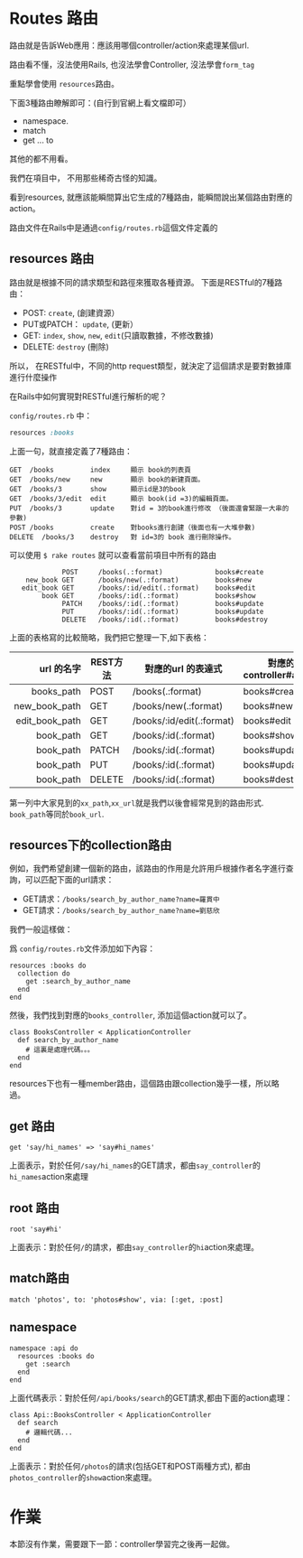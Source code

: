 # Routes 路由

路由就是告訴Web應用：應該用哪個controller/action來處理某個url.

路由看不懂，沒法使用Rails, 也沒法學會Controller, 沒法學會`form_tag`

重點學會使用 `resources`路由。

下面3種路由瞭解即可：(自行到官網上看文檔即可）

- namespace.
- match
- get ... to

其他的都不用看。

我們在項目中， 不用那些稀奇古怪的知識。

看到resources, 就應該能瞬間算出它生成的7種路由，能瞬間說出某個路由對應的action。

路由文件在Rails中是通過`config/routes.rb`這個文件定義的

## resources 路由

路由就是根據不同的請求類型和路徑來獲取各種資源。 下面是RESTful的7種路由：

- POST: `create`,  (創建資源）
- PUT或PATCH： `update`, (更新）
- GET:  `index`, `show`, `new`, `edit`(只讀取數據，不修改數據)
- DELETE: `destroy` (刪除)

所以， 在RESTful中，不同的http request類型，就決定了這個請求是要對數據庫進行什麼操作

在Rails中如何實現對RESTful進行解析的呢？

`config/routes.rb` 中：

```ruby
resources :books
```

上面一句，就直接定義了7種路由：

```
GET  /books         index     顯示 book的列表頁
GET  /books/new     new       顯示 book的新建頁面。
GET  /books/3       show      顯示id是3的book
GET  /books/3/edit  edit      顯示 book(id =3)的編輯頁面。
PUT  /books/3       update    對id = 3的book進行修改 （後面還會緊跟一大串的參數)
POST /books         create    對books進行創建（後面也有一大堆參數)
DELETE  /books/3    destroy   對 id=3的 book 進行刪除操作。
```

可以使用 `$ rake routes` 就可以查看當前項目中所有的路由

```
             POST     /books(.:format)             books#create
    new_book GET      /books/new(.:format)         books#new
   edit_book GET      /books/:id/edit(.:format)    books#edit
        book GET      /books/:id(.:format)         books#show
             PATCH    /books/:id(.:format)         books#update
             PUT      /books/:id(.:format)         books#update
             DELETE   /books/:id(.:format)         books#destroy
```

上面的表格寫的比較簡略，我們把它整理一下,如下表格：

|url 的名字|REST方法 | 對應的url 的表達式  |  對應的 controller#action|
|--:|---|---|---|
|books_path       | POST    |  /books(.:format)  |           books#create|
|new_book_path | GET     |  /books/new(.:format) |        books#new|
|edit_book_path | GET     | /books/:id/edit(.:format)   | books#edit|
|book_path | GET     | /books/:id(.:format)        | books#show|
|book_path | PATCH   | /books/:id(.:format)        | books#update|
|book_path | PUT     | /books/:id(.:format)        | books#update|
|book_path | DELETE  | /books/:id(.:format)        | books#destroy|

第一列中大家見到的`xx_path`,`xx_url`就是我們以後會經常見到的路由形式. `book_path`等同於`book_url`.


## resources下的collection路由

例如，我們希望創建一個新的路由，該路由的作用是允許用戶根據作者名字進行查詢，可以匹配下面的url請求：

- GET請求：`/books/search_by_author_name?name=羅貫中`
- GET請求：`/books/search_by_author_name?name=劉慈欣`

我們一般這樣做：

爲 `config/routes.rb`文件添加如下內容：

```
resources :books do
  collection do
    get :search_by_author_name
  end
end
```

然後，我們找到對應的`books_controller`, 添加這個action就可以了。

```
class BooksController < ApplicationController
  def search_by_author_name
    # 這裏是處理代碼。。。
  end
end
```

resources下也有一種member路由，這個路由跟collection幾乎一樣，所以略過。

## get 路由

```
get 'say/hi_names' => 'say#hi_names'
```
上面表示，對於任何`/say/hi_names`的GET請求，都由`say_controller`的`hi_names`action來處理

## root 路由

```
root 'say#hi'
```

上面表示：對於任何`/`的請求，都由`say_controller`的`hi`action來處理。

## match路由

```
match 'photos', to: 'photos#show', via: [:get, :post]
```

## namespace

```
namespace :api do
  resources :books do
    get :search
  end
end

```

上面代碼表示：對於任何`/api/books/search`的GET請求,都由下面的action處理：

```
class Api::BooksController < ApplicationController
  def search
    # 邏輯代碼...
  end
end
```

上面表示：對於任何`/photos`的請求(包括GET和POST兩種方式), 都由`photos_controller`的`show`action來處理。

# 作業

本節沒有作業，需要跟下一節：controller學習完之後再一起做。

